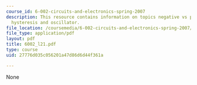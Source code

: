 ```yaml
---
course_id: 6-002-circuits-and-electronics-spring-2007
description: This resource contains information on topics negative vs positive feedback,
  hysteresis and oscillator.
file_location: /coursemedia/6-002-circuits-and-electronics-spring-2007/27776d035c056201a47d86d6d44f361a_6002_l21.pdf
file_type: application/pdf
layout: pdf
title: 6002_l21.pdf
type: course
uid: 27776d035c056201a47d86d6d44f361a

---
```

None
